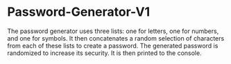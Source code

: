 # Password-Generator-V1
The password generator uses three lists: one for letters, one for numbers, and one for symbols. It then concatenates a random selection of characters from each of these lists to create a password. The generated password is randomized to increase its security. It is then printed to the console.
